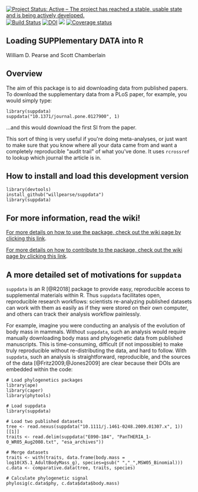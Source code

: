 [![Project Status: Active – The project has reached a stable, usable state and is being actively developed.](http://www.repostatus.org/badges/latest/active.svg)](http://www.repostatus.org/#active)
[![Build Status](https://api.travis-ci.org/willpearse/suppdata.svg)](https://travis-ci.org/willpearse/suppdata)
[![DOI](https://zenodo.org/badge/38581632.svg)](https://zenodo.org/badge/latestdoi/38581632)
[![](https://badges.ropensci.org/195_status.svg)](https://github.com/ropensci/onboarding/issues/195)
[![Coverage status](https://codecov.io/gh/willpearse/suppdata/branch/master/graph/badge.svg)](https://codecov.io/github/willpearse/suppdata?branch=master)
## Loading SUPPlementary DATA into R

William D. Pearse and Scott Chamberlain

## Overview

The aim of this package is to aid downloading data from published
papers. To download the supplementary data from a PLoS paper, for
example, you would simply type:

```
library(suppdata)
suppdata("10.1371/journal.pone.0127900", 1)
```

...and this would download the first SI from the paper.

This sort of thing is very useful if you're doing meta-analyses, or
just want to make sure that you know where all your data came from and
want a completely reproducible "audit trail" of what you've done. It
uses `rcrossref` to lookup which journal the article is in.

## How to install and load this development version

```
library(devtools)
install_github("willpearse/suppdata")
library(suppdata)
```

## For more information, read the wiki!

[For more details on how to use the package, check out the wiki page
by clicking this
link](https://github.com/willpearse/suppdata/wiki/Using-suppdata).

[For more details on how to contribute to the package, check out the
wiki page by clicking this
link](https://github.com/willpearse/suppdata/wiki/Contributing-to-suppdata).

## A more detailed set of motivations for `suppdata`

`suppdata` is an R [@R2018] package to provide easy, reproducible
access to supplemental materials within R. Thus `suppdata` facilitates
open, reproducible research workflows: scientists re-analyzing
published datasets can work with them as easily as if they were stored
on their own computer, and others can track their analysis workflow
painlessly.

For example, imagine you were conducting an analysis of the evolution
of body mass in mammals. Without `suppdata`, such an analysis would
require manually downloading body mass and phylogenetic data from
published manuscripts. This is time-consuming, difficult (if not
impossible) to make truly reproducible without re-distributing the
data, and hard to follow. With `suppdata`, such an analysis is
straightforward, reproducible, and the sources of the data
[@Fritz2009,@Jones2009] are clear because their DOIs are embedded
within the code:

```{R}
# Load phylogenetics packages
library(ape)
library(caper)
library(phytools)

# Load suppdata
library(suppdata)

# Load two published datasets
tree <- read.nexus(suppdata("10.1111/j.1461-0248.2009.01307.x", 1))[[1]]
traits <- read.delim(suppdata("E090-184", "PanTHERIA_1-0_WR05_Aug2008.txt", "esa_archives"))

# Merge datasets
traits <- with(traits, data.frame(body.mass = log10(X5.1_AdultBodyMass_g), species=gsub(" ","_",MSW05_Binomial)))
c.data <- comparative.data(tree, traits, species)

# Calculate phylogenetic signal
phylosig(c.data$phy, c.data$data$body.mass)
```
